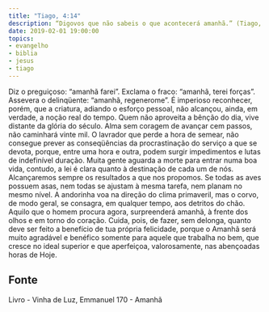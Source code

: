 ```yaml
---
title: "Tiago, 4:14"
description: “Digo­vos que não sabeis o que acontecerá amanhã.” (Tiago, 4:14.)
date: 2019-02-01 19:00:00
topics: 
- evangelho
- biblia
- jesus
- tiago
---
```


Diz o preguiçoso: “amanhã farei”.
Exclama o fraco: “amanhã, terei forças”.
Assevera o delinqüente: “amanhã, regenero­me”.
É imperioso reconhecer, porém, que a criatura, adiando o esforço pessoal,
não alcançou, ainda, em verdade, a noção real do tempo.
Quem não aproveita a bênção do dia, vive distante da glória do século.
Alma sem coragem de avançar cem passos, não caminhará vinte mil.
O lavrador que perde a hora de semear, não consegue prever as
conseqüências da procrastinação do serviço a que se devota, porque, entre uma hora
e outra, podem surgir impedimentos e lutas de indefinível duração.
Muita gente aguarda a morte para entrar numa boa vida, contudo, a lei é
clara quanto à destinação de cada um de nós.
Alcançaremos sempre os resultados a que nos propomos.
Se todas as aves possuem asas, nem todas se ajustam à mesma tarefa, nem
planam no mesmo nível.
A andorinha voa na direção do clima primaveril, mas o corvo, de modo
geral, se consagra, em qualquer tempo, aos detritos do chão.
Aquilo que o homem procura agora, surpreenderá amanhã, à frente dos
olhos e em torno do coração.
Cuida, pois, de fazer, sem delonga, quanto deve ser feito a benefício de tua
própria felicidade, porque o Amanhã será muito agradável e benéfico somente para
aquele que trabalha no bem, que cresce no ideal superior e que aperfeiçoa,
valorosamente, nas abençoadas horas de Hoje.





## Fonte
Livro - Vinha de Luz, Emmanuel
170 - Amanhã
